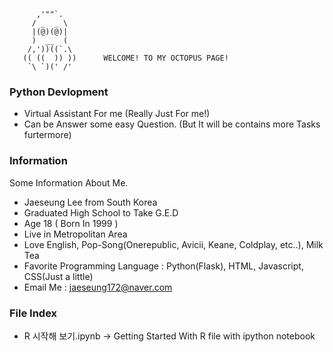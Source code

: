 
          ,'""`.
         / _  _ \
         |(@)(@)|
         )  __  (
        /,'))((`.\
       (( ((  )) ))      WELCOME! TO MY OCTOPUS PAGE!
        `\ `)(' /'

### Python Devlopment
* Virtual Assistant For me (Really Just For me!)
* Can be Answer some easy Question. (But It will be contains more Tasks furtermore)

### Information

Some Information About Me.

* Jaeseung Lee from South Korea
* Graduated High School to Take G.E.D
* Age 18 ( Born In 1999 )
* Live in Metropolitan Area
* Love English, Pop-Song(Onerepublic, Avicii, Keane, Coldplay, etc..), Milk Tea
* Favorite Programming Language : Python(Flask), HTML, Javascript, CSS(Just a little)
* Email Me : jaeseung172@naver.com

### File Index
- R 시작해 보기.ipynb -> Getting Started With R file with ipython notebook
